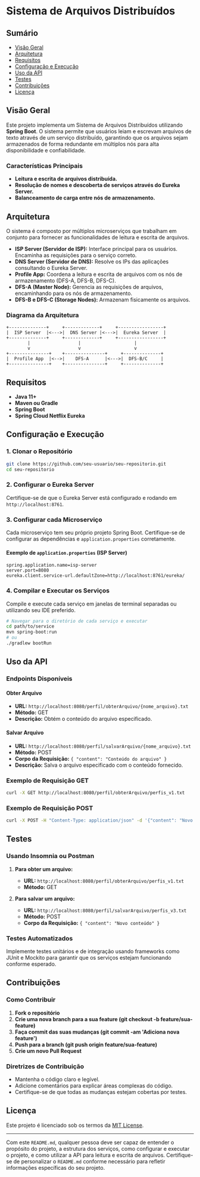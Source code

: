 # **Sistema de Arquivos Distribuídos**

## **Sumário**
- [Visão Geral](#visão-geral)
- [Arquitetura](#arquitetura)
- [Requisitos](#requisitos)
- [Configuração e Execução](#configuração-e-execução)
- [Uso da API](#uso-da-api)
- [Testes](#testes)
- [Contribuições](#contribuições)
- [Licença](#licença)

## **Visão Geral**
Este projeto implementa um Sistema de Arquivos Distribuídos utilizando **Spring Boot**. O sistema permite que usuários leiam e escrevam arquivos de texto através de um serviço distribuído, garantindo que os arquivos sejam armazenados de forma redundante em múltiplos nós para alta disponibilidade e confiabilidade.

### **Características Principais**
- **Leitura e escrita de arquivos distribuída.**
- **Resolução de nomes e descoberta de serviços através do Eureka Server.**
- **Balanceamento de carga entre nós de armazenamento.**

## **Arquitetura**
O sistema é composto por múltiplos microserviços que trabalham em conjunto para fornecer as funcionalidades de leitura e escrita de arquivos.

- **ISP Server (Servidor de ISP):** Interface principal para os usuários. Encaminha as requisições para o serviço correto.
- **DNS Server (Servidor de DNS):** Resolve os IPs das aplicações consultando o Eureka Server.
- **Profile App:** Coordena a leitura e escrita de arquivos com os nós de armazenamento (DFS-A, DFS-B, DFS-C).
- **DFS-A (Master Node):** Gerencia as requisições de arquivos, encaminhando para os nós de armazenamento.
- **DFS-B e DFS-C (Storage Nodes):** Armazenam fisicamente os arquivos.

### **Diagrama da Arquitetura**
```plaintext
+--------------+     +-------------+     +-----------------+
|  ISP Server  |<--->|  DNS Server |<--->|  Eureka Server  |
+--------------+     +-------------+     +-----------------+
        |                  |                    |
        v                  v                    v
+---------------+    +---------------+     +--------------+
|  Profile App  |<-->|    DFS-A      |<--->|  DFS-B/C     |
+---------------+    +---------------+     +--------------+
```

## **Requisitos**
- **Java 11+**
- **Maven ou Gradle**
- **Spring Boot**
- **Spring Cloud Netflix Eureka**

## **Configuração e Execução**

### **1. Clonar o Repositório**
```bash
git clone https://github.com/seu-usuario/seu-repositorio.git
cd seu-repositorio
```

### **2. Configurar o Eureka Server**
Certifique-se de que o Eureka Server está configurado e rodando em `http://localhost:8761`.

### **3. Configurar cada Microserviço**
Cada microserviço tem seu próprio projeto Spring Boot. Certifique-se de configurar as dependências e `application.properties` corretamente.

#### **Exemplo de `application.properties` (ISP Server)**
```properties
spring.application.name=isp-server
server.port=8080
eureka.client.service-url.defaultZone=http://localhost:8761/eureka/
```

### **4. Compilar e Executar os Serviços**
Compile e execute cada serviço em janelas de terminal separadas ou utilizando seu IDE preferido.

```bash
# Navegar para o diretório de cada serviço e executar
cd path/to/service
mvn spring-boot:run
# ou
./gradlew bootRun
```

## **Uso da API**

### **Endpoints Disponíveis**
#### **Obter Arquivo**
- **URL:** `http://localhost:8080/perfil/obterArquivo/{nome_arquivo}.txt`
- **Método:** GET
- **Descrição:** Obtém o conteúdo do arquivo especificado.

#### **Salvar Arquivo**
- **URL:** `http://localhost:8080/perfil/salvarArquivo/{nome_arquivo}.txt`
- **Método:** POST
- **Corpo da Requisição:** `{ "content": "Conteúdo do arquivo" }`
- **Descrição:** Salva o arquivo especificado com o conteúdo fornecido.

### **Exemplo de Requisição GET**
```bash
curl -X GET http://localhost:8080/perfil/obterArquivo/perfis_v1.txt
```

### **Exemplo de Requisição POST**
```bash
curl -X POST -H "Content-Type: application/json" -d '{"content": "Novo conteúdo"}' http://localhost:8080/perfil/salvarArquivo/perfis_v3.txt
```

## **Testes**

### **Usando Insomnia ou Postman**
1. **Para obter um arquivo:**
    - **URL:** `http://localhost:8080/perfil/obterArquivo/perfis_v1.txt`
    - **Método:** GET

2. **Para salvar um arquivo:**
    - **URL:** `http://localhost:8080/perfil/salvarArquivo/perfis_v3.txt`
    - **Método:** POST
    - **Corpo da Requisição:** `{ "content": "Novo conteúdo" }`

### **Testes Automatizados**
Implemente testes unitários e de integração usando frameworks como JUnit e Mockito para garantir que os serviços estejam funcionando conforme esperado.

## **Contribuições**

### **Como Contribuir**
1. **Fork o repositório**
2. **Crie uma nova branch para a sua feature (git checkout -b feature/sua-feature)**
3. **Faça commit das suas mudanças (git commit -am 'Adiciona nova feature')**
4. **Push para a branch (git push origin feature/sua-feature)**
5. **Crie um novo Pull Request**

### **Diretrizes de Contribuição**
- Mantenha o código claro e legível.
- Adicione comentários para explicar áreas complexas do código.
- Certifique-se de que todas as mudanças estejam cobertas por testes.

## **Licença**
Este projeto é licenciado sob os termos da [MIT License](LICENSE).

---

Com este `README.md`, qualquer pessoa deve ser capaz de entender o propósito do projeto, a estrutura dos serviços, como configurar e executar o projeto, e como utilizar a API para leitura e escrita de arquivos. Certifique-se de personalizar o `README.md` conforme necessário para refletir informações específicas do seu projeto.
